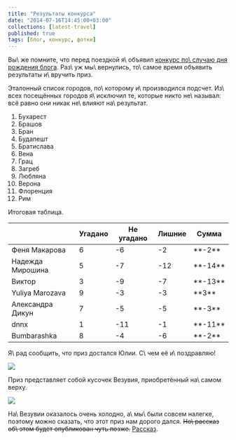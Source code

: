 ```yaml
---
title: "Результаты конкурса"
date: "2014-07-16T14:45:00+03:00"
collections: [latest-travel]
published: true
tags: [блог, конкурс, фотки]
---
```


Вы\ же помните, что перед поездкой я\ объявил [конкурс по\ случаю дня рождения блога][contest]. Раз\ уж мы\ вернулись, 
то\ самое время объявить результаты и\ вручить приз.

Эталонный список городов, по\ которому и\ производился подсчет. Из\ всех посещённых городов я\ исключил те, которые 
никто не\ называл: всё равно они никак не\ влияют на\ результат.

1. Бухарест
2. Брашов
3. Бран
4. Будапешт
5. Братислава
6. Вена
7. Грац
8. Загреб
9. Любляна
10. Верона
11. Флоренция
12. Рим

Итоговая таблица.

<div class="table-responsive">
<table class="table table-striped table-hover table-bordered">
<thead>
<tr class="header">
<th></th>
<th class="text-center">Угадано</th>
<th class="text-center">Не угадано</th>
<th class="text-center">Лишние</th>
<th class="text-center">Сумма</th>
</tr>
</thead>
<tbody>
<tr>
<td>Феня Макарова</td>
<td class="text-center">6</td>
<td class="text-center">-6</td>
<td class="text-center">-2</td>
<td class="text-center">**-2**</td>
</tr>
<tr>
<td>Надежда Мирошина</td>
<td class="text-center">5</td>
<td class="text-center">-7</td>
<td class="text-center">-12</td>
<td class="text-center">**-14**</td>
</tr>
<tr>
<td>Виктор</td>
<td class="text-center">3</td>
<td class="text-center">-9</td>
<td class="text-center">-7</td>
<td class="text-center">**-13**</td>
</tr>
<tr class="success">
<td>Yuliya Marozava</td>
<td class="text-center">9</td>
<td class="text-center">-3</td>
<td class="text-center">-3</td>
<td class="text-center">**3**</td>
</tr>
<tr>
<td>Александра Дикун</td>
<td class="text-center">7</td>
<td class="text-center">-5</td>
<td class="text-center">-5</td>
<td class="text-center">**-3**</td>
</tr>
<tr>
<td>dnnx</td>
<td class="text-center">1</td>
<td class="text-center">-11</td>
<td class="text-center">-1</td>
<td class="text-center">**-11**</td>
</tr>
<tr>
<td>Bumbarashka</td>
<td class="text-center">8</td>
<td class="text-center">-4</td>
<td class="text-center">-6</td>
<td class="text-center">**-2**</td>
</tr>
</tbody>
</table>
</div>

Я\ рад сообщить, что приз достался Юлии. С\ чем её и\ поздравляю!

![](/images/photos/contest-2014-results-1.jpg)

Приз представляет собой кусочек Везувия, приобретённый на\ самом верху.

![](/images/photos/contest-2014-results-2.jpg)

На\ Везувии оказалось очень холодно, а\ мы\ были совсем налегке, поэтому можно сказать, что этот приз нам дорого дался. 
~~Но\ рассказ об\ этом будет опубликован чуть позже.~~ [Рассказ](/post/eurotrip-2014-vesuvius-and-pompeii/).

[contest]: /post/two-years-contest/
